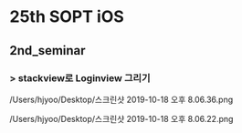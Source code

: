 # 25th SOPT iOS
## 2nd_seminar  
### > stackview로 Loginview 그리기

/Users/hjyoo/Desktop/스크린샷 2019-10-18 오후 8.06.36.png

/Users/hjyoo/Desktop/스크린샷 2019-10-18 오후 8.06.22.png


